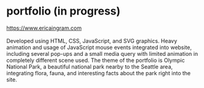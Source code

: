 # portfolio (in progress)

https://www.ericaingram.com
<br><br>
Developed using HTML, CSS, JavaScript, and SVG graphics.  Heavy animation and usage of JavaScript mouse events integrated into website, including several pop-ups and a small media query with limited animation in completely different scene used.  The theme of the portfolio is Olympic National Park, a beautiful national park nearby to the Seattle area, integrating flora, fauna, and interesting facts about the park right into the site.
